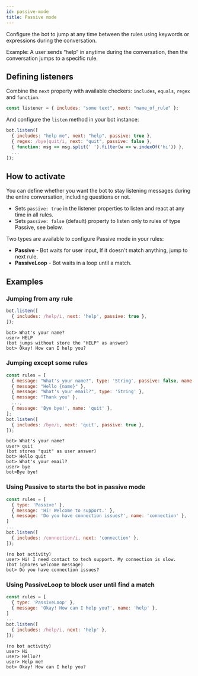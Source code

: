 ```yaml
---
id: passive-mode
title: Passive mode
---
```


Configure the bot to jump at any time between the rules using keywords or expressions during the conversation.

Example: A user sends “help” in anytime during the conversation, then the conversation jumps to a specific rule.


## Defining listeners

Combine the `next` property with available checkers: `includes`, `equals`, `regex` and `function`.
```javascript
const listener = { includes: "some text", next: "name_of_rule" };
```

And configure the `listen` method in your bot instance:
```javascript
bot.listen([
  { includes: "help me", next: "help", passive: true },
  { regex: /bye|quit/i, next: "quit", passive: false },
  { function: msg => msg.split(' ').filter(w => w.indexOf('hi')) },
  ...
]);
```

## How to activate
You can define whether you want the bot to stay listening messages during the entire conversation, including questions or not.

- Sets `passive: true` in the listener properties to listen and react at any time in all rules.
- Sets `passive: false` (default) property to listen only to rules of type Passive, see below.

Two types are available to configure Passive mode in your rules:

- **Passive** - Bot waits for user input, If it doesn't match anything, jump to next rule.
- **PassiveLoop** - Bot waits in a loop until a match.


## Examples

### Jumping from any rule
```javascript
bot.listen([
  { includes: /help/i, next: 'help', passive: true },
]);
```
```
bot> What's your name?
user> HELP
(bot jumps without store the "HELP" as answer)
bot> Okay! How can I help you?
```

### Jumping except some rules
```javascript
const rules = [
  { message: "What's your name?", type: 'String', passive: false, name: "name" },  // passive disabled
  { message: "Hello {name}" },
  { message: "What's your email?", type: 'String' },
  { message: "Thank you" },
  ...,
  { message: 'Bye bye!', name: 'quit' },
];
bot.listen([
  { includes: /bye/i, next: 'quit', passive: true },
]);
```
```
bot> What's your name?
user> quit
(bot stores "quit" as user answer)
bot> Hello quit
bot> What's your email?
user> bye
bot>Bye bye!
```

### Using Passive to starts the bot in passive mode
```javascript
const rules = [
  { type: 'Passive' },
  { message: 'Hi! Welcome to support.' },
  { message: 'Do you have connection issues?', name: 'connection' },
]
...
bot.listen([
  { includes: /connection/i, next: 'connection' },
]);
```
```
(no bot activity)
user> Hi! I need contact to tech support. My connection is slow.
(bot ignores welcome message)
bot> Do you have connection issues?
```

### Using PassiveLoop to block user until find a match
```javascript
const rules = [
  { type: 'PassiveLoop' },
  { message: 'Okay! How can I help you?', name: 'help' },
]
...
bot.listen([
  { includes: /help/i, next: 'help' },
]);
```
```
(no bot activity)
user> Hi
user> Hello?!
user> Help me!
bot> Okay! How can I help you?
```
